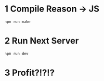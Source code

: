 

# 1 Compile Reason -> JS
```
npm run make
```

# 2 Run Next Server

```
npm run dev
```

# 3 Profit?!?!?